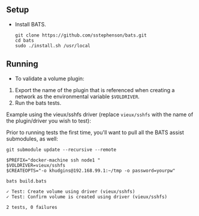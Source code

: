 ## Setup

- Install BATS.

    ```
    git clone https://github.com/sstephenson/bats.git
    cd bats
    sudo ./install.sh /usr/local
    ```

## Running

- To validate a volume plugin:

1. Export the name of the plugin that is referenced when creating a network as the environmental variable `$VOLDRIVER`.
2. Run the bats tests.

Example using the vieux/sshfs driver (replace `vieux/sshfs` with the name of the plugin/driver you wish to test):

Prior to running tests the first time, you'll want to pull all the BATS assist submodules, as well:
```
git submodule update --recursive --remote
```

```
$PREFIX="docker-machine ssh node1 "
$VOLDRIVER=vieux/sshfs
$CREATEOPTS="-o khudgins@192.168.99.1:~/tmp -o password=yourpw"

bats build.bats

✓ Test: Create volume using driver (vieux/sshfs)
✓ Test: Confirm volume is created using driver (vieux/sshfs)

2 tests, 0 failures
```
